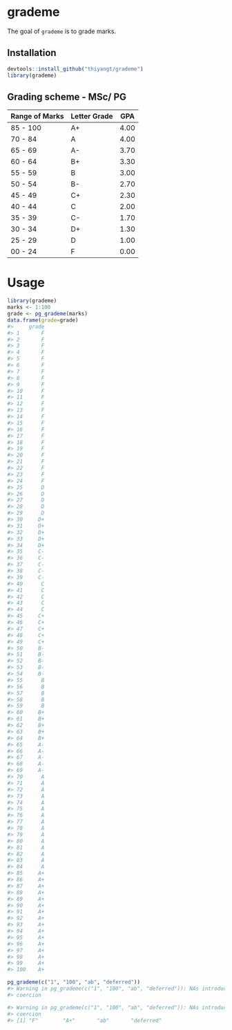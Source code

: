 
<!-- README.md is generated from README.Rmd. Please edit that file -->

# grademe

<!-- badges: start -->

<!-- badges: end -->

The goal of `grademe` is to grade marks.

## Installation

``` r
devtools::install_github("thiyangt/grademe")
library(grademe)
```

## Grading scheme - MSc/ PG

| Range of Marks | Letter Grade | GPA  |
| -------------- | ------------ | ---- |
| 85 - 100       | A+           | 4.00 |
| 70 - 84        | A            | 4.00 |
| 65 - 69        | A-           | 3.70 |
| 60 - 64        | B+           | 3.30 |
| 55 - 59        | B            | 3.00 |
| 50 - 54        | B-           | 2.70 |
| 45 - 49        | C+           | 2.30 |
| 40 - 44        | C            | 2.00 |
| 35 - 39        | C-           | 1.70 |
| 30 - 34        | D+           | 1.30 |
| 25 - 29        | D            | 1.00 |
| 00 - 24        | F            | 0.00 |

# Usage

``` r
library(grademe)
marks <- 1:100
grade <- pg_grademe(marks)
data.frame(grade=grade)
#>     grade
#> 1       F
#> 2       F
#> 3       F
#> 4       F
#> 5       F
#> 6       F
#> 7       F
#> 8       F
#> 9       F
#> 10      F
#> 11      F
#> 12      F
#> 13      F
#> 14      F
#> 15      F
#> 16      F
#> 17      F
#> 18      F
#> 19      F
#> 20      F
#> 21      F
#> 22      F
#> 23      F
#> 24      F
#> 25      D
#> 26      D
#> 27      D
#> 28      D
#> 29      D
#> 30     D+
#> 31     D+
#> 32     D+
#> 33     D+
#> 34     D+
#> 35     C-
#> 36     C-
#> 37     C-
#> 38     C-
#> 39     C-
#> 40      C
#> 41      C
#> 42      C
#> 43      C
#> 44      C
#> 45     C+
#> 46     C+
#> 47     C+
#> 48     C+
#> 49     C+
#> 50     B-
#> 51     B-
#> 52     B-
#> 53     B-
#> 54     B-
#> 55      B
#> 56      B
#> 57      B
#> 58      B
#> 59      B
#> 60     B+
#> 61     B+
#> 62     B+
#> 63     B+
#> 64     B+
#> 65     A-
#> 66     A-
#> 67     A-
#> 68     A-
#> 69     A-
#> 70      A
#> 71      A
#> 72      A
#> 73      A
#> 74      A
#> 75      A
#> 76      A
#> 77      A
#> 78      A
#> 79      A
#> 80      A
#> 81      A
#> 82      A
#> 83      A
#> 84      A
#> 85     A+
#> 86     A+
#> 87     A+
#> 88     A+
#> 89     A+
#> 90     A+
#> 91     A+
#> 92     A+
#> 93     A+
#> 94     A+
#> 95     A+
#> 96     A+
#> 97     A+
#> 98     A+
#> 99     A+
#> 100    A+
```

``` r
pg_grademe(c("1", "100", "ab", "deferred"))
#> Warning in pg_grademe(c("1", "100", "ab", "deferred")): NAs introduced by
#> coercion

#> Warning in pg_grademe(c("1", "100", "ab", "deferred")): NAs introduced by
#> coercion
#> [1] "F"        "A+"       "ab"       "deferred"
```
